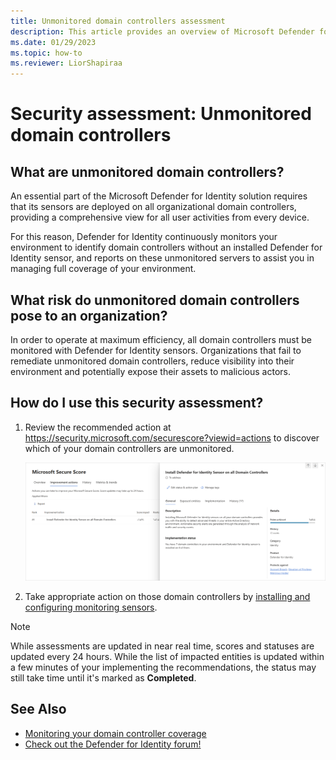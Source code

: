 ```yaml
---
title: Unmonitored domain controllers assessment
description: This article provides an overview of Microsoft Defender for Identity's unmonitored domain controllers identity security posture assessment report.
ms.date: 01/29/2023
ms.topic: how-to
ms.reviewer: LiorShapiraa
---
```


# Security assessment: Unmonitored domain controllers

## What are unmonitored domain controllers?

An essential part of the Microsoft Defender for Identity solution requires that its sensors are deployed on all organizational domain controllers, providing a comprehensive view for all user activities from every device.

For this reason, Defender for Identity continuously monitors your environment to identify domain controllers without an installed Defender for Identity sensor, and reports on these unmonitored servers to assist you in managing full coverage of your environment.

## What risk do unmonitored domain controllers pose to an organization?

In order to operate at maximum efficiency, all domain controllers must be monitored with Defender for Identity sensors. Organizations that fail to remediate unmonitored domain controllers, reduce visibility into their environment and potentially expose their assets to malicious actors.

## How do I use this security assessment?

1. Review the recommended action at <https://security.microsoft.com/securescore?viewid=actions> to discover which of your domain controllers are unmonitored.

    ![Install Defender for Identity Sensor on all Domain Controllers.](media/cas-isp-unmonitored-domain-controller-1.png)
1. Take appropriate action on those domain controllers by [installing and configuring monitoring sensors](/defender-for-identity/sensor-settings#domain-controller-status).

> [!NOTE]
> While assessments are updated in near real time, scores and statuses are updated every 24 hours.  While the list of impacted entities is updated within a few minutes of your implementing the recommendations, the status may still take time until it's marked as **Completed**.
> 

## See Also

- [Monitoring your domain controller coverage](/defender-for-identity/sensor-settings)
- [Check out the Defender for Identity forum!](<https://aka.ms/MDIcommunity>)
